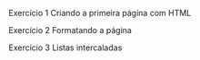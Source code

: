 Exercício 1 Criando a primeira página com HTML

Exercício 2 Formatando a página

Exercício 3 Listas intercaladas